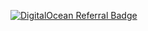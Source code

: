 [![DigitalOcean Referral Badge](https://web-platforms.sfo2.cdn.digitaloceanspaces.com/WWW/Badge%201.svg)](https://www.digitalocean.com/?refcode=97f915a44f13&utm_campaign=Referral_Invite&utm_medium=Referral_Program&utm_source=badge)
